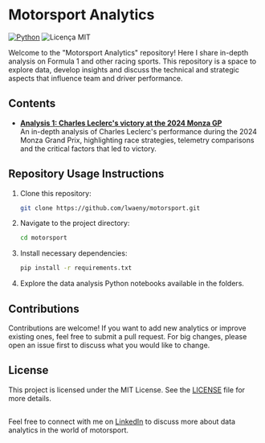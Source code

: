 # Motorsport Analytics
   [![Python](https://img.shields.io/badge/Python-3.12-blue.svg)](https://www.python.org/)
   ![Licença MIT](https://img.shields.io/github/license/lwaeny/motorsport)

<Add library short description>

Welcome to the "Motorsport Analytics" repository! Here I share in-depth analysis on Formula 1 and other racing sports. This repository is a space to explore data, develop insights and discuss the technical and strategic aspects that influence team and driver performance.

## Contents

- **[Analysis 1: Charles Leclerc's victory at the 2024 Monza GP](Notebooks/F1_Italy_2024.ipynb)**  
An in-depth analysis of Charles Leclerc's performance during the 2024 Monza Grand Prix, highlighting race strategies, telemetry comparisons and the critical factors that led to victory.

## Repository Usage Instructions

1. Clone this repository:
   ```bash
   git clone https://github.com/lwaeny/motorsport.git

2. Navigate to the project directory:
   ```bash
   cd motorsport

3. Install necessary dependencies:
   ```bash
   pip install -r requirements.txt

4. Explore the data analysis Python notebooks available in the folders.


## Contributions

Contributions are welcome! If you want to add new analytics or improve existing ones, feel free to submit a pull request. For big changes, please open an issue first to discuss what you would like to change.

## License

This project is licensed under the MIT License. See the [LICENSE](LICENSE) file for more details.

##

Feel free to connect with me on [LinkedIn](https://www.linkedin.com/in/lukaswaeny) to discuss more about data analytics in the world of motorsport.